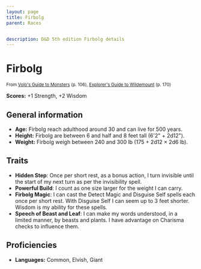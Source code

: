 ```yaml
---
layout: page
title: Firbolg
parent: Races


description: D&D 5th edition Firbolg details
---
```


# Firbolg

<small>From <a target="_blank" href="https://dnd.wizards.com/products/tabletop-games/rpg-products/volos-guide-to-monsters">Volo's Guide to Monsters</a> (p. 106), <a target="_blank" href="https://dnd.wizards.com/products/wildemount">Explorer's Guide to Wildemount</a> (p. 170)</small>

**Scores:** +1 Strength, +2 Wisdom

## General information

- **Age:** Firbolg reach adulthood around 30 and can live for 500 years.
- **Height:** Firbolg are between 6 and half and 8 feet tall (6'2" + 2d12").
- **Weight:** Firbolg weigh between 240 and 300 lb (175 + 2d12 × 2d6 lb).

## Traits

- **Hidden Step**: Once per short rest, as a bonus action, I turn invisible until the start of my next turn as per the invisibility spell.
- **Powerful Build**: I count as one size larger for the weight I can carry.
- **Firbolg Magic**: I can cast the Detect Magic and Disguise Self spells each once per short rest. With Disguise Self I can seem up to 3 feet shorter. Wisdom is my ability for these spells.
- **Speech of Beast and Leaf**: I can make my words understood, in a limited manner, by beasts and plants. I have advantage on Charisma checks to influence them.

## Proficiencies

- **Languages:** Common, Elvish, Giant